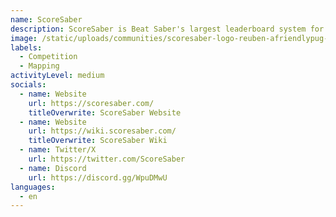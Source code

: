 ```yaml
---
name: ScoreSaber
description: ScoreSaber is Beat Saber's largest leaderboard system for custom songs.
image: /static/uploads/communities/scoresaber-logo-reuben-afriendlypug-.png
labels:
  - Competition
  - Mapping
activityLevel: medium
socials:
  - name: Website
    url: https://scoresaber.com/
    titleOverwrite: ScoreSaber Website
  - name: Website
    url: https://wiki.scoresaber.com/
    titleOverwrite: ScoreSaber Wiki
  - name: Twitter/X
    url: https://twitter.com/ScoreSaber
  - name: Discord
    url: https://discord.gg/WpuDMwU
languages:
  - en
---
```

